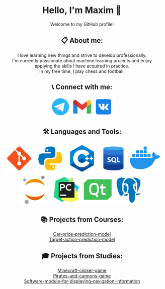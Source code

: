 <div align="center">

# Hello, I'm Maxim 👋
Welcome to my GitHub profile!

## 📋 About me:
I love learning new things and strive to develop professionally.
<br>
I'm currently passionate about machine learning projects and enjoy applying the skills I have acquired in practice.
<br>
In my free time, I play chess and football.

## 📞 Connect with me:
<a href="https://t.me/Slyuntik"><img src="https://github.com/Slyuntik/Slyuntik/blob/main/images/Telegram.png" alt="Telegram"></a>
<a href="https://mail.google.com/mail/u/0/#inbox?compose=fwmvGMDSjCkzZQphlHwBBmxtJfQXnhWbwpdlTdKwZJkZxkrVpFwXQXCNgCJgCrqwqfSbzgVqzsNLcQJFCsFhlbHLnBJWKgZkGJTWlshTWGPwZsWFHPxb"><img src="https://github.com/Slyuntik/Slyuntik/blob/main/images/Gmail.png" alt="Gmail"></a>
<a href="https://vk.com/danikotskoker"><img src="https://github.com/Slyuntik/Slyuntik/blob/main/images/VK.png" alt="VK"></a>

## 🛠️ Languages and Tools:
<div>
  <img src="https://github.com/Slyuntik/Slyuntik/blob/main/images/Git.png" alt="Git">
  <img src="https://github.com/Slyuntik/Slyuntik/blob/main/images/Python.png" alt="Python">
  <img src="https://github.com/Slyuntik/Slyuntik/blob/main/images/C%2B%2B.png" alt="C++">
  <img src="https://github.com/Slyuntik/Slyuntik/blob/main/images/SQL.png" alt="SQL">
  <img src="https://github.com/Slyuntik/Slyuntik/blob/main/images/Docker.png" alt="Docker">
  <br>
  <img src="https://github.com/Slyuntik/Slyuntik/blob/main/images/Jupyter%20Notebook.png" alt="Jupyter Notebook">
  <img src="https://github.com/Slyuntik/Slyuntik/blob/main/images/PyCharm.png" alt="PyCharm">
  <img src="https://github.com/Slyuntik/Slyuntik/blob/main/images/Qt.png" alt="Qt">
  <img src="https://github.com/Slyuntik/Slyuntik/blob/main/images/Postgre%20SQL%20.png" alt="Postgre SQL">
</div>

## 📚 Projects from Courses:
[Car-price-prediction-model](https://github.com/Slyuntik/Car-price-prediction-model)
<br>
[Target-action-prediction-model](https://github.com/Slyuntik/Target-action-prediction-model)

## 🎓 Projects from Studies:
[Minecraft-clicker-game](https://github.com/Slyuntik/Minecraft-clicker-game)
<br>
[Pirates-and-cannons-game](https://github.com/Slyuntik/Pirates-and-cannons-game)
<br>
[Software-module-for-displaying-navigation-information](https://github.com/Slyuntik/Software-module-for-displaying-navigation-information)

</div>
